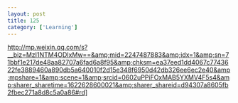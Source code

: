 ```yaml
---
layout: post
title: 125
category: ['Learning']
---
```


http://mp.weixin.qq.com/s?__biz=MzI1NTM4ODIxMw==&amp;mid=2247487883&amp;idx=1&amp;sn=71bbf1e217de48aa82707a6fad6a8f95&amp;chksm=ea37eed1dd4067c7743622fe3889460a890db5a640010f2d15e348f6950d42db326ee6ec2e40&amp;mpshare=1&amp;scene=1&amp;srcid=0602uPPiFOxMAB5YXMV4F5s4&amp;sharer_sharetime=1622628600021&amp;sharer_shareid=d94307a8605fb2fbec271a8d8c5a0a86#rd]



